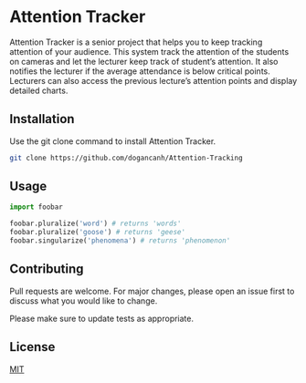 # Attention Tracker

Attention Tracker is a senior project that helps you to keep tracking attention of your audience. This system track the attention of the students on cameras and let the lecturer keep track of student’s attention. It also notifies the lecturer if the average attendance is below critical points. Lecturers can also access the previous lecture’s attention points and display detailed charts.

## Installation

Use the git clone command to install Attention Tracker.

```bash
git clone https://github.com/dogancanh/Attention-Tracking
```

## Usage

```python
import foobar

foobar.pluralize('word') # returns 'words'
foobar.pluralize('goose') # returns 'geese'
foobar.singularize('phenomena') # returns 'phenomenon'
```

## Contributing
Pull requests are welcome. For major changes, please open an issue first to discuss what you would like to change.

Please make sure to update tests as appropriate.

## License
[MIT](https://choosealicense.com/licenses/mit/)
